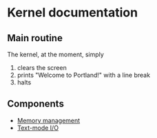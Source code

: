 # Kernel documentation
## Main routine
The kernel, at the moment, simply  
1. clears the screen
2. prints "Welcome to Portland!" with a line break
3. halts

## Components
* [Memory management](memory)
* [Text-mode I/O](screen)
